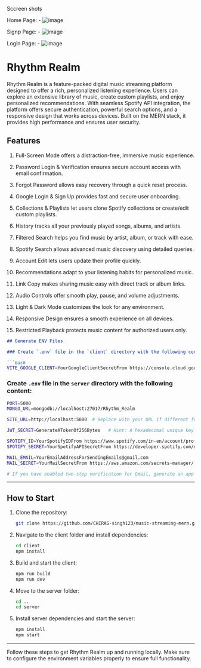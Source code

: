Sccreen shots


Home Page: -
![image](https://github.com/user-attachments/assets/d334a109-ee94-49dc-afd8-066be7dc8108)

 


Signp Page: -
![image](https://github.com/user-attachments/assets/ab64b0af-b658-4bf1-8a95-e2217c69d6d2)

 


Login Page: - 
![image](https://github.com/user-attachments/assets/9b38a86d-27ab-41bc-8fe5-6b38772e8cf0)




# Rhythm Realm

Rhythm Realm is a feature-packed digital music streaming platform designed to offer a rich, personalized listening experience. Users can explore an extensive library of music, create custom playlists, and enjoy personalized recommendations. With seamless Spotify API integration, the platform offers secure authentication, powerful search options, and a responsive design that works across devices. Built on the MERN stack, it provides high performance and ensures user security.

## Features

1. Full-Screen Mode offers a distraction-free, immersive music experience.

2. Password Login & Verification ensures secure account access with email confirmation.

3. Forgot Password allows easy recovery through a quick reset process.

4. Google Login & Sign Up provides fast and secure user onboarding.

5. Collections & Playlists let users clone Spotify collections or create/edit custom playlists.

6. History tracks all your previously played songs, albums, and artists.

7. Filtered Search helps you find music by artist, album, or track with ease.

8. Spotify Search allows advanced music discovery using detailed queries.

9. Account Edit lets users update their profile quickly.

10. Recommendations adapt to your listening habits for personalized music.

11. Link Copy makes sharing music easy with direct track or album links.

12. Audio Controls offer smooth play, pause, and volume adjustments.

13. Light & Dark Mode customizes the look for any environment.

14. Responsive Design ensures a smooth experience on all devices.

15. Restricted Playback protects music content for authorized users only.



```markdown
## Generate ENV Files

### Create `.env` file in the `client` directory with the following content:

```bash
VITE_GOOGLE_CLIENT=YourGoogleClientSecretFrom https://console.cloud.google.com/apis/library
```

### Create `.env` file in the `server` directory with the following content:

```bash
PORT=5000
MONGO_URL=mongodb://localhost:27017/Rhythm_Realm

SITE_URL=http://localhost:5000  # Replace with your URL if different from port 5000

JWT_SECRET=GenerateATokenOf256Bytes   # Hint: A hexadecimal unique key

SPOTIFY_ID=YourSpotifyIDFrom https://www.spotify.com/in-en/account/profile/
SPOTIFY_SECRET=YourSpotifyAPISecretFrom https://developer.spotify.com/documentation/web-api

MAIL_EMAIL=YourEmailAddressForSendingEmails@gmail.com
MAIL_SECRET=YourMailSecretFrom https://aws.amazon.com/secrets-manager/

# If you have enabled two-step verification for Gmail, generate an app password and use it as MAIL_SECRET [https://myaccount.google.com/apppasswords]
```

---

## How to Start

1. Clone the repository:
   ```bash
   git clone https://github.com/CHIRAG-singh123/music-streaming-mern.git
   ```

2. Navigate to the client folder and install dependencies:
   ```bash
   cd client
   npm install
   ```

3. Build and start the client:
   ```bash
   npm run build
   npm run dev
   ```

4. Move to the server folder:
   ```bash
   cd ..
   cd server
   ```

5. Install server dependencies and start the server:
   ```bash
   npm install
   npm start
   ```

---

Follow these steps to get Rhythm Realm up and running locally. Make sure to configure the environment variables properly to ensure full functionality.


